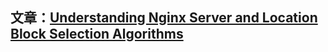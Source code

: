 ## 文章：[Understanding Nginx Server and Location Block Selection Algorithms](https://www.digitalocean.com/community/tutorials/understanding-nginx-server-and-location-block-selection-algorithms)